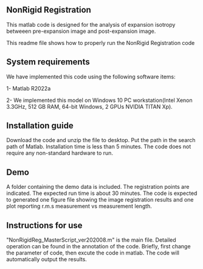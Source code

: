 **NonRigid Registration**
---------
This matlab code is designed for the analysis of expansion isotropy betweeen pre-expansion image and post-expansion image.

This readme file shows how to properly run the NonRigid Registration code 


**System requirements** 
--------

We have implemented this code using the following software items:

1- Matlab R2022a

2- We implemented this model on Windows 10 PC workstation(Intel Xenon 3.3GHz, 512 GB RAM, 64-bit Windows, 2 GPUs NVIDIA TITAN Xp).

**Installation guide** 
--------

Download the code and unzip the file to desktop. Put the path in the search path of Matlab. Installation time is less than 5 minutes. The code does not require any non-standard hardware to run.
	
**Demo** 
--------
A folder containing the demo data is included. The registration points are indicated. The expected run time is about 30 minutes. The code is expected to generated one figure file showing the image registration results and one plot reporting r.m.s measurement vs measurement length.  

**Instructions for use** 
--------

"NonRigidReg_MasterScript_ver202008.m" is the main file. Detailed operation can be found in the annotation of the code. Briefly, first change the parameter of code, then excute the code in matlab. The code will automatically output the results. 


